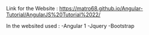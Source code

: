 Link for the Website : https://matro68.github.io/Angular-Tutorial/AngularJS%20Tutorial%2022/

In the websited used : 
-Angular 1
-Jquery
-Bootstrap 
